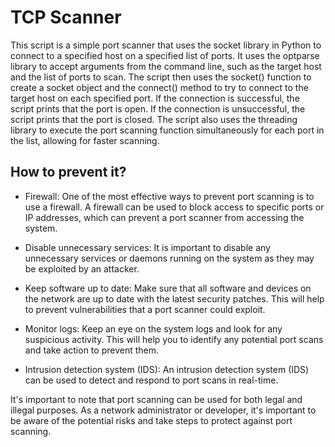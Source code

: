 # TCP Scanner
This script is a simple port scanner that uses the socket library in Python to connect to a specified host on a specified list of ports. It uses the optparse library to accept arguments from the command line, such as the target host and the list of ports to scan. The script then uses the socket() function to create a socket object and the connect() method to try to connect to the target host on each specified port. If the connection is successful, the script prints that the port is open. If the connection is unsuccessful, the script prints that the port is closed. The script also uses the threading library to execute the port scanning function simultaneously for each port in the list, allowing for faster scanning.

## How to prevent it?
* Firewall: One of the most effective ways to prevent port scanning is to use a firewall. A firewall can be used to block access to specific ports or IP addresses, which can prevent a port scanner from accessing the system.

* Disable unnecessary services: It is important to disable any unnecessary services or daemons running on the system as they may be exploited by an attacker.

* Keep software up to date: Make sure that all software and devices on the network are up to date with the latest security patches. This will help to prevent vulnerabilities that a port scanner could exploit.

* Monitor logs: Keep an eye on the system logs and look for any suspicious activity. This will help you to identify any potential port scans and take action to prevent them.

* Intrusion detection system (IDS): An intrusion detection system (IDS) can be used to detect and respond to port scans in real-time.

It's important to note that port scanning can be used for both legal and illegal purposes. As a network administrator or developer, it's important to be aware of the potential risks and take steps to protect against port scanning.
